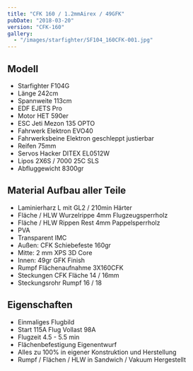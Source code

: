 ```yaml
---
title: "CFK 160 / 1.2mmAirex / 49GFK"
pubDate: "2018-03-20"
version: "CFK-160"
gallery:
  - "/images/starfighter/SF104_160CFK-001.jpg"
---
```


## Modell

- Starfighter F104G
- Länge 242cm
- Spannweite 113cm
- EDF EJETS Pro
- Motor HET 590er
- ESC Jeti Mezon 135 OPTO
- Fahrwerk Elektron EVO40
- Fahrwerksbeine Elektron geschleppt justierbar
- Reifen 75mm
- Servos Hacker DITEX EL0512W
- Lipos 2X6S / 7000 25C SLS
- Abfluggewicht 8300gr

## Material Aufbau aller Teile

- Laminierharz L mit GL2 / 210min Härter
- Fläche / HLW Wurzelrippe 4mm Flugzeugsperrholz
- Fläche / HLW Rippen Rest 4mm Pappelsperrholz
- PVA
- Transparent IMC
- Außen: CFK Schiebefeste 160gr
- Mitte: 2 mm XPS 3D Core
- Innen: 49gr GFK Finish
- Rumpf Flächenaufnahme 3X160CFK
- Steckungen CFK Fläche 14 / 16mm
- Steckungsrohr Rumpf 16 / 18

## Eigenschaften

- Einmaliges Flugbild
- Start 115A Flug Vollast 98A
- Flugzeit 4.5 - 5.5 min
- Flächenbefestigung Eigenentwurf
- Alles zu 100% in eigener Konstruktion und Herstellung
- Rumpf / Flächen / HLW in Sandwich / Vakuum Hergestellt
